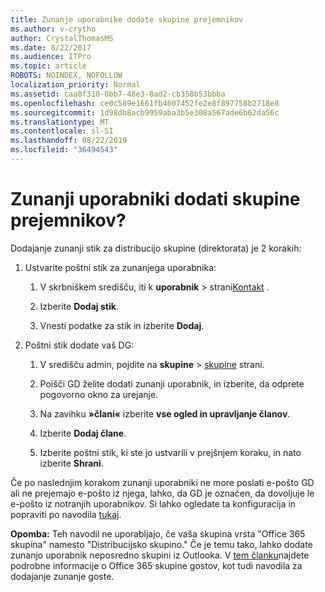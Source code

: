 ```yaml
---
title: Zunanje uporabnike dodate skupine prejemnikov
ms.author: v-crytho
author: CrystalThomasMS
ms.date: 8/22/2017
ms.audience: ITPro
ms.topic: article
ROBOTS: NOINDEX, NOFOLLOW
localization_priority: Normal
ms.assetid: caa0f310-0bb7-48e3-8ad2-cb358b53bbba
ms.openlocfilehash: ce0c589e1661fb4607452fe2e8f897758b2718e8
ms.sourcegitcommit: 1d98db8acb9959aba3b5e308a567ade6b62da56c
ms.translationtype: MT
ms.contentlocale: sl-SI
ms.lasthandoff: 08/22/2019
ms.locfileid: "36494543"
---
```

# <a name="add-external-users-to-a-distribution-group"></a>Zunanji uporabniki dodati skupine prejemnikov?

Dodajanje zunanji stik za distribucijo skupine (direktorata) je 2 korakih:
  
1. Ustvarite poštni stik za zunanjega uporabnika:
    
    1. V skrbniškem središču, iti k **uporabnik** > strani[Kontakt](https://admin.microsoft.com/adminportal/home#/Contact) . 
    
    2. Izberite **Dodaj stik**.
    
    3. Vnesti podatke za stik in izberite **Dodaj**.
    
2. Poštni stik dodate vaš DG:
    
    1. V središču admin, pojdite na **skupine** > [skupine](https://admin.microsoft.com/adminportal/home#/groups) strani. 
    
    2. Poišči GD želite dodati zunanji uporabnik, in izberite, da odprete pogovorno okno za urejanje.
    
    3. Na zavihku **»člani«** izberite **vse ogled in upravljanje članov**. 
    
    4. Izberite **Dodaj člane**.
    
    5. Izberite poštni stik, ki ste jo ustvarili v prejšnjem koraku, in nato izberite **Shrani**.
    
Če po naslednjim korakom zunanji uporabniki ne more poslati e-pošto GD ali ne prejemajo e-pošto iz njega, lahko, da GD je označen, da dovoljuje le e-pošto iz notranjih uporabnikov. Si lahko ogledate ta konfiguracija in popraviti po navodila [tukaj](https://support.office.com/article/Fix-email-delivery-issues-for-error-code-5-7-133-in-Office-365-991abc19-7756-438f-abcb-39f69b80f284.aspx).
  
 **Opomba:** Teh navodil ne uporabljajo, če vaša skupina vrsta "Office 365 skupina" namesto "Distribucijsko skupino." Če je temu tako, lahko dodate zunanjo uporabnik neposredno skupini iz Outlooka. V [tem članku](https://support.office.com/article/Guest-access-in-Office-365-Groups-bfc7a840-868f-4fd6-a390-f347bf51aff6.aspx)najdete podrobne informacije o Office 365 skupine gostov, kot tudi navodila za dodajanje zunanje goste.
  
